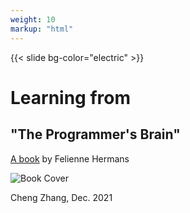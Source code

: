 ```yaml
---
weight: 10
markup: "html"
---
```

{{< slide bg-color="electric" >}}
# Learning from
## "The Programmer's Brain"
[A book](https://www.manning.com/books/the-programmers-brain) by Felienne Hermans

![Book Cover](https://images.manning.com/360/480/resize/book/d/b33ec6a-7e93-40a4-afe3-2fd87fc1e014/Hermans-HI.png)

Cheng Zhang, Dec. 2021

